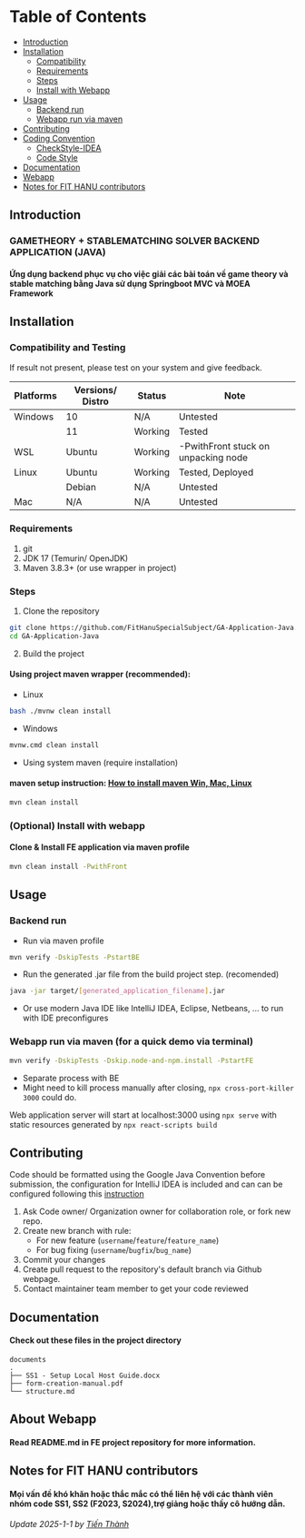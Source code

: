 
# Table of Contents
- [Introduction](#introduction)
- [Installation](#installation)
  - [Compatibility](#compatibility-and-testing)
  - [Requirements](#requirements)
  - [Steps](#steps)
  - [Install with Webapp](#optional-install-with-webapp)
- [Usage](#usage)
  - [Backend run](#backend-run)
  - [Webapp run via maven](#Webapp-run-via-maven)
- [Contributing](#contributing)
- [Coding Convention](#coding-convention)
  - [CheckStyle-IDEA](#checkstyle-idea)
  - [Code Style](#code-style)
- [Documentation](#documentation)
- [Webapp](#about-webapp)
- [Notes for FIT HANU contributors](#notes-for-fit-hanu-contributors)


## Introduction

### GAMETHEORY + STABLEMATCHING SOLVER BACKEND APPLICATION (JAVA)
#### Ứng dụng backend phục vụ cho việc giải các bài toán về game theory và stable matching bằng Java sử dụng Springboot MVC và MOEA Framework


## Installation

### Compatibility and Testing

If result not present, please test on your system and give feedback.

| Platforms | Versions/ Distro | Status  | Note                                |
|-----------|------------------|---------|-------------------------------------|
| Windows   | 10               | N/A     | Untested                            |
|           | 11               | Working | Tested                              |
| WSL       | Ubuntu           | Working | -PwithFront stuck on unpacking node | 
| Linux     | Ubuntu           | Working | Tested, Deployed                    |
|           | Debian           | N/A     | Untested                            |
| Mac       | N/A              | N/A     | Untested                            |

### Requirements
1. git
2. JDK 17 (Temurin/ OpenJDK) 
3. Maven 3.8.3+ (or use wrapper in project)

### Steps
1. Clone the repository
```bash 
git clone https://github.com/FitHanuSpecialSubject/GA-Application-Java.git
cd GA-Application-Java
```

2. Build the project

#### Using project maven wrapper (recommended):

* Linux
```bash
bash ./mvnw clean install
```

* Windows

```bash
mvnw.cmd clean install
```

* Using system maven (require installation)

#### maven setup instruction: [How to install maven Win, Mac, Linux](https://www.baeldung.com/install-maven-on-windows-linux-mac)

```bash
mvn clean install
```

### (Optional) Install with webapp

#### Clone & Install FE application via maven profile

```bash 
mvn clean install -PwithFront
```



## Usage

### Backend run

* Run via maven profile

```bash
mvn verify -DskipTests -PstartBE
```

* Run the generated .jar file from the build project step. (recomended)

```bash
java -jar target/[generated_application_filename].jar
```

* Or use modern Java IDE like IntelliJ IDEA, Eclipse, Netbeans, ... to run with IDE preconfigures

### Webapp run via maven (for a quick demo via terminal)

```bash
mvn verify -DskipTests -Dskip.node-and-npm.install -PstartFE
```

* Separate process with BE
* Might need to kill process manually after closing, ```npx cross-port-killer 3000``` could do.

Web application server will start at localhost:3000 using ```npx serve``` with static resources generated by ```npx react-scripts build```

## Contributing
Code should be formatted using the Google Java Convention before submission, the
configuration for IntelliJ IDEA is included and can can be configured following
this [instruction](./documents/codestyles/README.md)

1. Ask Code owner/ Organization owner for collaboration role, or fork new repo.
2. Create new branch with rule:
   * For new feature (`username`/`feature`/`feature_name`)
   * For bug fixing (`username`/`bugfix`/`bug_name`)
3. Commit your changes
4. Create pull request to the repository's default branch via Github webpage.
5. Contact maintainer team member to get your code reviewed

## Documentation

#### Check out these files in the project directory
```
documents
.
├── SS1 - Setup Local Host Guide.docx
├── form-creation-manual.pdf
└── structure.md
```

## About Webapp

#### Read README.md in FE project repository for more information.

## Notes for FIT HANU contributors

#### Mọi vấn đề khó khăn hoặc thắc mắc có thể liên hệ với các thành viên nhóm code SS1, SS2 (F2023, S2024),trợ giảng hoặc thầy cô hướng dẫn.


###### Update 2025-1-1 by [Tiến Thành](https://github.com/suyttthideptrai)
